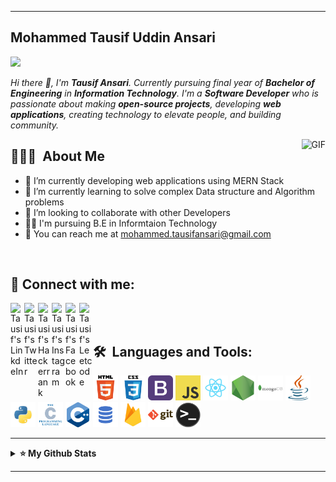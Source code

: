 <!--
**TausifAnsari/TausifAnsari** is a ✨ _special_ ✨ repository because its `README.md` (this file) appears on your GitHub profile.

Here are some ideas to get you started:
- 🔭 I’m currently working on ...
- 🌱 I’m currently learning ...
- 👯 I’m looking to collaborate on ...
- 🤔 I’m looking for help with ...
- 💬 Ask me about ...
- 📫 How to reach me: ...
- 😄 Pronouns: ...
- ⚡ Fun fact: ...
- 💌
- 👨‍🎓
--> 
---

## Mohammed Tausif Uddin Ansari
<img src="https://komarev.com/ghpvc/?username=TausifAnsari" />

<p>
  <em>
    Hi there 👋, I'm <b>Tausif Ansari</b>. Currently pursuing final year of <b>Bachelor of Engineering</b> in <b>Information Technology</b>. I'm a <b>Software Developer</b> who is passionate about making <b>open-source projects</b>, developing <b>web applications</b>, creating technology to elevate people, and building community.
  </em>
</p>
  <img align="right" alt="GIF" src="https://media.giphy.com/media/836HiJc7pgzy8iNXCn/giphy.gif" />
  

## 👨🏻‍💻 &nbsp;About Me

- 🔭 I’m currently developing web applications using MERN Stack
- 🌱 I’m currently learning to solve complex Data structure and Algorithm problems
- 👯 I’m looking to collaborate with other Developers
- 👨‍🎓 I'm pursuing B.E in Informtaion Technology
- 💌 You can reach me at mohammed.tausifansari@gmail.com

<!--
## 👯 &nbsp;Communities
- Facebook Developer Circle
- Google Developer Group
- AWS User Group
-->

<br>

## 👯&nbsp;Connect with me:

<a href="https://www.linkedin.com/in/tausifansari/" target="_blank">
  <img align="left" alt="Tausif's LinkdeIn" width="22px" src="https://cdn4.iconfinder.com/data/icons/social-messaging-ui-color-shapes-2-free/128/social-linkedin-circle-512.png" />
</a>
<a href="https://twitter.com/AfnanAnsari1">
  <img align="left" alt="Tausif's Twitter" width="22px" src="https://www.creativefreedom.co.uk/wp-content/uploads/2017/06/Twitter-featured.png" />
</a>
<a href="https://www.hackerrank.com/TA_007" target="_blank">
  <img align="left" alt="Tausif's Hackerrank" width="22px" src="https://upload.wikimedia.org/wikipedia/commons/4/40/HackerRank_Icon-1000px.png" />
</a>

<a href="https://www.instagram.com/afnan_af_7/" target="_blank">
  <img align="left" alt="Tausif's Instagram" width="22px" src="https://cdn2.iconfinder.com/data/icons/instagram-new/512/instagram-logo-color-512.png" />
</a>

<a href="https://www.facebook.com/afnan.ansari.9/" target="_blank">
  <img align="left" alt="Tausif's Facebook" width="22px" src="https://facebookbrand.com/wp-content/uploads/2019/04/f_logo_RGB-Hex-Blue_512.png?w=512&h=512" />
</a>

<a href="https://leetcode.com/tausifansari/">
  <img align="left" alt="Tausif's Leetcode" width="22px" src="https://leetcode.com/static/images/LeetCode_logo.png" />
</a>

<br />
<br />


## 🛠 &nbsp;Languages and Tools:
<code><img width="40px" src="https://raw.githubusercontent.com/github/explore/80688e429a7d4ef2fca1e82350fe8e3517d3494d/topics/html/html.png"></code>
<code><img width="40px" src="https://raw.githubusercontent.com/github/explore/80688e429a7d4ef2fca1e82350fe8e3517d3494d/topics/css/css.png"></code>
<code><img width="40px" src="https://raw.githubusercontent.com/github/explore/80688e429a7d4ef2fca1e82350fe8e3517d3494d/topics/bootstrap/bootstrap.png"></code>
<code><img width="40px" src="https://raw.githubusercontent.com/github/explore/80688e429a7d4ef2fca1e82350fe8e3517d3494d/topics/javascript/javascript.png"></code>
<code><img width="40px" src="https://raw.githubusercontent.com/github/explore/80688e429a7d4ef2fca1e82350fe8e3517d3494d/topics/react/react.png"></code>
<code><img width="40px" src="https://raw.githubusercontent.com/github/explore/80688e429a7d4ef2fca1e82350fe8e3517d3494d/topics/nodejs/nodejs.png"></code>
<code><img width="40px" src="https://raw.githubusercontent.com/github/explore/80688e429a7d4ef2fca1e82350fe8e3517d3494d/topics//mongodb/mongodb.png"></code>
<code><img width="40px" src="https://raw.githubusercontent.com/github/explore/80688e429a7d4ef2fca1e82350fe8e3517d3494d/topics/java/java.png"></code>
<code><img width="40px" src="https://raw.githubusercontent.com/github/explore/80688e429a7d4ef2fca1e82350fe8e3517d3494d/topics/python/python.png"></code>
<code><img width="40px" src="https://raw.githubusercontent.com/github/explore/80688e429a7d4ef2fca1e82350fe8e3517d3494d/topics/c/c.png"></code>
<code><img width="40px" src="https://raw.githubusercontent.com/github/explore/80688e429a7d4ef2fca1e82350fe8e3517d3494d/topics/cpp/cpp.png"></code>
<code><img width="40px" src="https://raw.githubusercontent.com/github/explore/80688e429a7d4ef2fca1e82350fe8e3517d3494d/topics/sql/sql.png"></code>
<code><img width="40px" src="https://raw.githubusercontent.com/github/explore/80688e429a7d4ef2fca1e82350fe8e3517d3494d/topics/firebase/firebase.png"></code>
<code><img width="40px" src="https://raw.githubusercontent.com/github/explore/80688e429a7d4ef2fca1e82350fe8e3517d3494d/topics/git/git.png"></code>
<code><img width="40px" src="https://raw.githubusercontent.com/github/explore/80688e429a7d4ef2fca1e82350fe8e3517d3494d/topics/terminal/terminal.png"></code>


---

<details>
  <summary><strong>⭐️ My Github Stats</strong></summary>
  <br>
  
  [![github stats](https://github-readme-stats.codestackr.vercel.app/api?username=TausifAnsari&count_private=true&show_icons=true&hide_border=true&theme=great-gatsby)](https://github.com/TausifAnsari)&nbsp;
  [![Top Langs](https://github-readme-stats.vercel.app/api/top-langs/?username=TausifAnsari&theme=great-gatsby&layout=compact&hide=Jupyter%20Notebook)](https://github.com/TausifAnsari)

</details>

---


